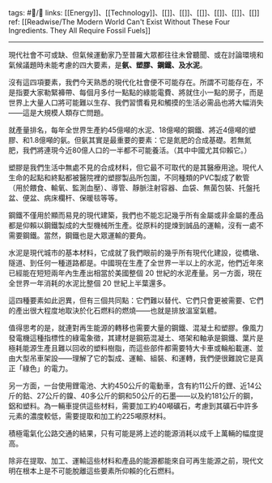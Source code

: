 tags: #📝️/🌲️ 
links: [[Energy]]、[[Technology]]、[[]]、[[]]、[[]]、[[]]、[[]]、[[]]
ref: [[Readwise/The Modern World Can't Exist Without These Four Ingredients. They All Require Fossil Fuels]]

---
現代社會不可或缺、但氣候運動家乃至普羅大眾都往往未曾聽聞、或在討論環境和氣候議題時未能考慮的四大要素，是**氨、塑膠、鋼鐵、及水泥**。

沒有這四項要素，我們今天熟悉的現代化社會便不可能存在。所謂不可能存在，不是指要大家勒緊褲帶、每個月多付一點點的綠能電費、將就住小一點的房子，而是世界上大量人口將可能難以生存、我們習慣看見和觸摸的生活必需品也將大幅消失——這是大規模人類存亡問題。

就產量排名，每年全世界生產約45億噸的水泥、18億噸的鋼鐵、將近4億噸的塑膠、和1.8億噸的氨。但氨其實是最重要的要素：它是氮肥的合成基礎。若無氮肥，我們將連現今近80億人口的一半都不可能養活。（其中中國尤其仰賴它。）

塑膠是我們生活中無處不見的合成材料，但它最不可取代的是其醫療用途。現代人生命的起點和終點都被醫院裡的塑膠製品所包圍，不同種類的PVC製成了軟管（用於餵食、輸氧、監測血壓）、導管、靜脈注射容器、血袋、無菌包裝、托盤托盆、便盆、病床欄杆、保暖毯等等。

鋼鐵不僅用於顯而易見的現代建築，我們也不能忘記幾乎所有金屬或非金屬的產品都是仰賴以鋼鐵製成的大型機械所生產。從原料的提煉到誠品的運輸，沒有一處不需要鋼鐵。當然，鋼鐵也是大眾運輸的要角。

水泥是現代城市的基本材料，它成就了我們眼前的幾乎所有現代化建設，從橋墩、隧道、到任何一種道路都是。中國現在生產了全世界一半以上的水泥，他們近年來已經能在短短兩年內生產出相當於美國整個 20 世紀的水泥產量。另一方面，現在全世界一年消耗的水泥比整個 20 世紀上半葉還多。

這四種要素如此迥異，但有三個共同點：它們難以替代、它們只會更被需要、它們的產出很大程度地取決於化石燃料的燃燒——也就是排放溫室氣體。

值得思考的是，就連對再生能源的轉移也需要大量的鋼鐵、混凝土和塑膠。像風力發電機這種指標性的綠電象徵，其建材是鋼筋混凝土、塔架和軸承是鋼鐵、葉片是極耗能源生產且難以回收的塑料樹脂，而這些部件都需要特大卡車或輪船載運、並由大型吊車架設——理解了它的製成、運輸、組裝、和運轉，我們便很難說它是真正「綠色」的電力。

另一方面，一台使用鋰電池、大約450公斤的電動車，含有約11公斤的鋰、近14公斤的鈷、27公斤的鎳、40多公斤的銅和50公斤的石墨——以及約181公斤的鋼，鋁和塑料。為一輛車提供這些材料，需要加工約40噸礦石，考慮到其礦石中許多元素的濃度較低，需要提取和加工約225噸原材料。

積極電氣化公路交通的結果，只有可能是將上述的能源消耗以成千上萬輛的幅度提高。

除非在提取、加工、運輸這些材料和產品的能源都能來自可再生能源之前，現代文明在根本上是不可能脫離這些要素所仰賴的化石燃料。

